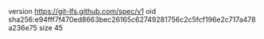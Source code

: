 version https://git-lfs.github.com/spec/v1
oid sha256:e94fff7f470ed8663bec26165c62749281756c2c5fcf196e2c717a478a236e75
size 45
